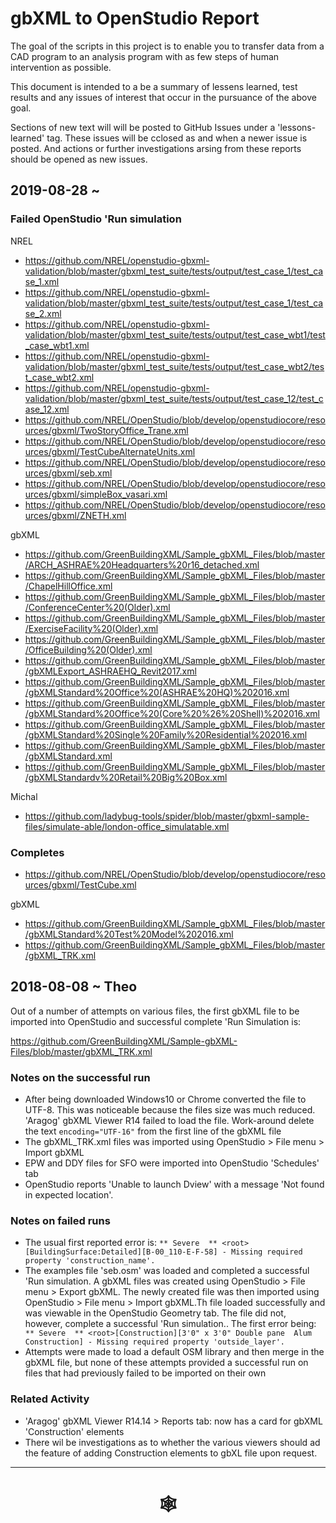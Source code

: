 # gbXML to OpenStudio Report

The goal of the scripts in this project is to enable you to transfer data from a CAD program to an analysis program with as few steps of human intervention as possible.

This document is intended to a be a summary of lessens learned, test results and any issues of interest that occur in the pursuance of the above goal.

Sections of new text will will be posted to GitHub Issues under a 'lessons-learned' tag. These issues will be cclosed as and when a newer issue is posted. And actions or further investigations arsing from these reports should be opened as new issues.

## 2019-08-28 ~


### Failed OpenStudio 'Run simulation

NREL

* https://github.com/NREL/openstudio-gbxml-validation/blob/master/gbxml_test_suite/tests/output/test_case_1/test_case_1.xml
* https://github.com/NREL/openstudio-gbxml-validation/blob/master/gbxml_test_suite/tests/output/test_case_1/test_case_2.xml
* https://github.com/NREL/openstudio-gbxml-validation/blob/master/gbxml_test_suite/tests/output/test_case_wbt1/test_case_wbt1.xml
* https://github.com/NREL/openstudio-gbxml-validation/blob/master/gbxml_test_suite/tests/output/test_case_wbt2/test_case_wbt2.xml
* https://github.com/NREL/openstudio-gbxml-validation/blob/master/gbxml_test_suite/tests/output/test_case_12/test_case_12.xml
* https://github.com/NREL/OpenStudio/blob/develop/openstudiocore/resources/gbxml/TwoStoryOffice_Trane.xml
* https://github.com/NREL/OpenStudio/blob/develop/openstudiocore/resources/gbxml/TestCubeAlternateUnits.xml
* https://github.com/NREL/OpenStudio/blob/develop/openstudiocore/resources/gbxml/seb.xml
* https://github.com/NREL/OpenStudio/blob/develop/openstudiocore/resources/gbxml/simpleBox_vasari.xml
* https://github.com/NREL/OpenStudio/blob/develop/openstudiocore/resources/gbxml/ZNETH.xml

gbXML

* https://github.com/GreenBuildingXML/Sample_gbXML_Files/blob/master/ARCH_ASHRAE%20Headquarters%20r16_detached.xml
* https://github.com/GreenBuildingXML/Sample_gbXML_Files/blob/master/ChapelHillOffice.xml
* https://github.com/GreenBuildingXML/Sample_gbXML_Files/blob/master/ConferenceCenter%20(Older).xml
* https://github.com/GreenBuildingXML/Sample_gbXML_Files/blob/master/ExerciseFacility%20(Older).xml
* https://github.com/GreenBuildingXML/Sample_gbXML_Files/blob/master/OfficeBuilding%20(Older).xml
* https://github.com/GreenBuildingXML/Sample_gbXML_Files/blob/master/gbXMLExport_ASHRAEHQ_Revit2017.xml
* https://github.com/GreenBuildingXML/Sample_gbXML_Files/blob/master/gbXMLStandard%20Office%20(ASHRAE%20HQ)%202016.xml
* https://github.com/GreenBuildingXML/Sample_gbXML_Files/blob/master/gbXMLStandard%20Office%20(Core%20%26%20Shell)%202016.xml
* https://github.com/GreenBuildingXML/Sample_gbXML_Files/blob/master/gbXMLStandard%20Single%20Family%20Residential%202016.xml
* https://github.com/GreenBuildingXML/Sample_gbXML_Files/blob/master/gbXMLStandard.xml
* https://github.com/GreenBuildingXML/Sample_gbXML_Files/blob/master/gbXMLStandardv%20Retail%20Big%20Box.xml

Michal

* https://github.com/ladybug-tools/spider/blob/master/gbxml-sample-files/simulate-able/london-office_simulatable.xml


### Completes

* https://github.com/NREL/OpenStudio/blob/develop/openstudiocore/resources/gbxml/TestCube.xml

gbXML

* https://github.com/GreenBuildingXML/Sample_gbXML_Files/blob/master/gbXMLStandard%20Test%20Model%202016.xml
* https://github.com/GreenBuildingXML/Sample_gbXML_Files/blob/master/gbXML_TRK.xml


## 2018-08-08 ~ Theo

Out of a number of attempts on various files, the first gbXML file to be imported into OpenStudio and successful complete 'Run Simulation is:

https://github.com/GreenBuildingXML/Sample-gbXML-Files/blob/master/gbXML_TRK.xml

### Notes on the successful run

* After being downloaded Windows10 or Chrome converted the file to UTF-8. This was noticeable because the files size was much reduced. 'Aragog' gbXML Viewer R14 failed to load the file. Work-around delete the text ```encoding="UTF-16"``` from the first line of the gbXML file
* The gbXML_TRK.xml files was imported using OpenStudio > File menu > Import gbXML
* EPW and DDY files for SFO were imported into OpenStudio 'Schedules' tab
* OpenStudio reports 'Unable to launch Dview' with a message 'Not found in expected location'.

### Notes on failed runs
* The usual first reported error is: ```** Severe  ** <root>[BuildingSurface:Detailed][B-00_110-E-F-58] - Missing required property 'construction_name'.```
* The examples file 'seb.osm' was loaded and completed a successful 'Run simulation. A gbXML files was created using OpenStudio > File menu > Export gbXML. The newly created file was then imported using OpenStudio > File menu > Import gbXML.Th file loaded successfully and was viewable in the OpenStudio Geometry tab. The file did not, however, complete a successful 'Run simulation.. The first error being: ```   ** Severe  ** <root>[Construction][3'0" x 3'0" Double pane  Alum Construction] - Missing required property 'outside_layer'.```
* Attempts were made to load a default OSM library and then merge in the gbXML file, but none of these attempts provided a successful run on files that had previously failed to be imported on their own

### Related Activity

* 'Aragog' gbXML Viewer R14.14 > Reports tab: now has a card for gbXML 'Construction' elements
* There wil be investigations as to whether the various viewers should ad the feature of adding Construction elements to gbXL file upon request.



***

# <center title="hello!" ><a href=javascript:window.scrollTo(0,0); style=text-decoration:none; > &#x1f578; </a></center>


